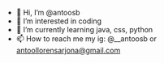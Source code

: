 - 👋 Hi, I’m @antoosb
- 👀 I’m interested in coding
- 🌱 I’m currently learning java, css, python
- 📫 How to reach me my ig: @__antoosb or antoollorensarjona@gmail.com

<!---
antoosb/antoosb is a ✨ special ✨ repository because its `README.md` (this file) appears on your GitHub profile.
You can click the Preview link to take a look at your changes.
--->
